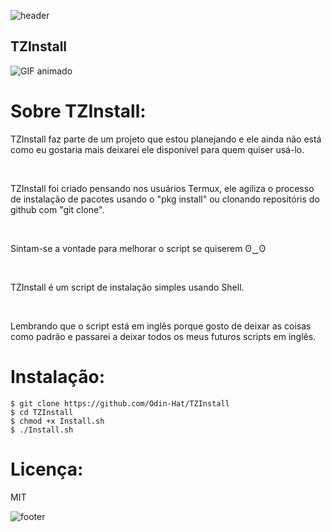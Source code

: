 ![header](https://capsule-render.vercel.app/api?type=wave&color=gradient&height=150&section=header)
<br/>
## TZInstall

<img src="https://giphy.com/gifs/script-shell-fFnDRE96pd6Ruf2zxM" alt="GIF animado">

# Sobre TZInstall:
<p>TZInstall faz parte de um projeto que estou planejando e ele ainda não está como eu gostaria mais deixarei ele disponível para quem quiser usá-lo.</p>
<Br/>
<p>TZInstall foi criado pensando nos usuários Termux, ele agiliza o processo de instalação de pacotes usando o "pkg install" ou clonando repositóris do github com "git clone".</p>
<br/>
<p>Sintam-se a vontade para melhorar o script se quiserem   ʘ⁠‿⁠ʘ</p>
<br/>
<P>TZInstall é um script de instalação simples usando Shell.</p>
<br/>
<p>Lembrando que o script está em inglês porque gosto de deixar as coisas como padrão e passarei a deixar todos os meus futuros scripts em inglês. </p>

# Instalação:
```
$ git clone https://github.com/Odin-Hat/TZInstall
$ cd TZInstall
$ chmod +x Install.sh
$ ./Install.sh
```


# Licença:
MIT

![footer](https://capsule-render.vercel.app/api?type=wave&color=gradient&height=150&section=footer)

